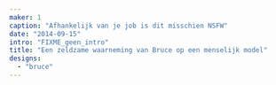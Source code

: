 ```yaml
---
maker: 1
caption: "Afhankelijk van je job is dit misschien NSFW"
date: "2014-09-15"
intro: "FIXME_geen_intro"
title: "Een zeldzame waarneming van Bruce op een menselijk model"
designs:
  - "bruce"
---
```


